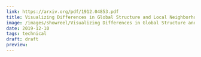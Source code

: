 ```yaml
---
link: https://arxiv.org/pdf/1912.04853.pdf
title: Visualizing Differences in Global Structure and Local Neighborhoods via Small Multiples
image: /images/showreel/Visualizing Differences in Global Structure and Local Neighborhoods via Small Multiples.jpg
date: 2019-12-10
tags: technical
draft: draft
preview:
---
```



